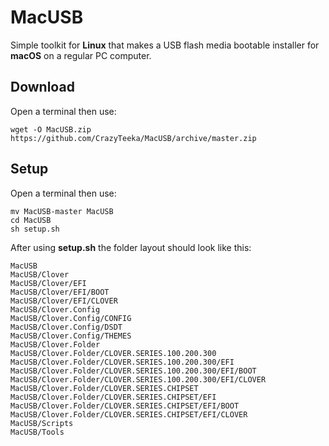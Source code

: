 # MacUSB
Simple toolkit for **Linux** that makes a USB flash media bootable installer for **macOS** on a regular PC computer.

## Download
Open a terminal then use:
```
wget -O MacUSB.zip https://github.com/CrazyTeeka/MacUSB/archive/master.zip
```

## Setup
Open a terminal then use:
```
mv MacUSB-master MacUSB
cd MacUSB
sh setup.sh
```
After using **setup.sh** the folder layout should look like this:
```
MacUSB
MacUSB/Clover
MacUSB/Clover/EFI
MacUSB/Clover/EFI/BOOT
MacUSB/Clover/EFI/CLOVER
MacUSB/Clover.Config
MacUSB/Clover.Config/CONFIG
MacUSB/Clover.Config/DSDT
MacUSB/Clover.Config/THEMES
MacUSB/Clover.Folder
MacUSB/Clover.Folder/CLOVER.SERIES.100.200.300
MacUSB/Clover.Folder/CLOVER.SERIES.100.200.300/EFI
MacUSB/Clover.Folder/CLOVER.SERIES.100.200.300/EFI/BOOT
MacUSB/Clover.Folder/CLOVER.SERIES.100.200.300/EFI/CLOVER
MacUSB/Clover.Folder/CLOVER.SERIES.CHIPSET
MacUSB/Clover.Folder/CLOVER.SERIES.CHIPSET/EFI
MacUSB/Clover.Folder/CLOVER.SERIES.CHIPSET/EFI/BOOT
MacUSB/Clover.Folder/CLOVER.SERIES.CHIPSET/EFI/CLOVER
MacUSB/Scripts
MacUSB/Tools
```
